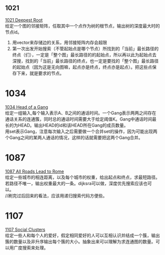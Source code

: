 ## 1021
[1021 Deepest Root](https://pintia.cn/problem-sets/994805342720868352/problems/994805482919673856)  
给定一个图的邻接矩阵，任取其中一个点作为树的根节点，输出树的深度最大时的节点id。  
1. 用vector来存储边的关系，用邻接矩阵内存会超限
2. 第一次出发开始搜索（不管起始点是哪个节点）所找到的「当前」最长路径的终点（们），一定是「整个图」最长路径的的起始点，所以再以此为起始点去深搜，找到的「当前」最长路径的终点，也一定是要找的「整个图」最长路径的起始点（因为这是无向图嘛，起点亦是终点，终点亦是起点）。把这些点保存下来，就是要求的节点。  

# 1034
[1034 Head of a Gang](https://pintia.cn/problem-sets/994805342720868352/problems/994805456881434624)  
给定一组输入,每个输入表示A、B之间的通话时间。一个Gang表示两两之间存在通话关系的连通簇，同时总的通话时间需要大于给定阈值K。Gang中通话时间最长的为HEAD。输出HEAD的id和该HEAD所在Gang的成员数量。  
用set表示Gang，注意每次输入之后需要做一个合并set的操作，因为可能出现两个Gang之间的某两人通话的情况，这样的话就需要把这两个Gang合并。  

# 1087
[1087 All Roads Lead to Rome](https://pintia.cn/problem-sets/994805342720868352/problems/994805379664297984)  
给定一些城市的相连距离，以及每个城市的权重，给出起点和终点，求最短路径。若路径不唯一，输出权重最大的一条。dijksra可以做，深度优先搜索应该也可以。  
//刷完过后回来的看法，应该用递归搜索代码方便些。  

# 1107
[1107 Social Clusters](https://pintia.cn/problem-sets/994805342720868352/problems/994805361586847744)  
给定一些人和每个人的爱好，假定相同爱好的人可以互相认识并结成一个簇，输出簇的数量以及非升序输出每个簇的大小。抽象出来可以理解为求连通图的数量。可以用广度搜索来处理。   



